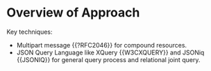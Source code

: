 # Overview of Approach

Key techniques:

- Multipart message {{?RFC2046}} for compound resources.
- JSON Query Language like XQuery {{W3CXQUERY}} and JSONiq {{JSONIQ}} for
  general query process and relational joint query.
